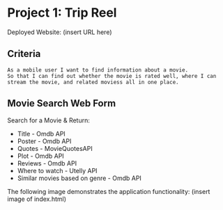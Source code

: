 # Project 1: Trip Reel

Deployed Website: (insert URL here)

## Criteria
```
As a mobile user I want to find information about a movie. 
So that I can find out whether the movie is rated well, where I can stream the movie, and related moviess all in one place.
```

## Movie Search Web Form
Search for a Movie & Return:
- Title - Omdb API
- Poster - Omdb API
- Quotes - MovieQuotesAPI
- Plot - Omdb API
- Reviews - Omdb API
- Where to watch - Utelly API
- Similar movies based on genre - Omdb API

The following image demonstrates the application functionality: (insert image of index.html)
